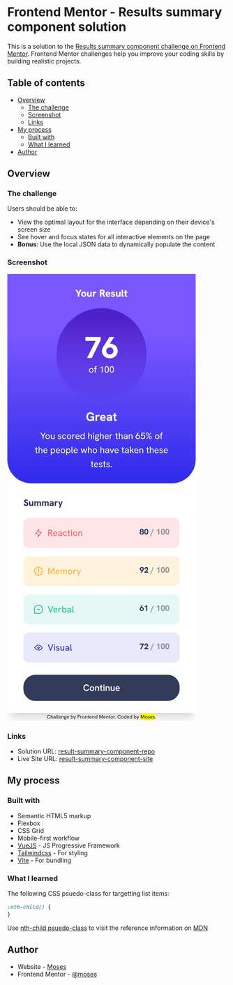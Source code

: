 # Frontend Mentor - Results summary component solution

This is a solution to the [Results summary component challenge on Frontend Mentor](https://www.frontendmentor.io/challenges/results-summary-component-CE_K6s0maV). Frontend Mentor challenges help you improve your coding skills by building realistic projects.

## Table of contents

- [Overview](#overview)
  - [The challenge](#the-challenge)
  - [Screenshot](#screenshot)
  - [Links](#links)
- [My process](#my-process)
  - [Built with](#built-with)
  - [What I learned](#what-i-learned)
- [Author](#author)

## Overview

### The challenge

Users should be able to:

- View the optimal layout for the interface depending on their device's screen size
- See hover and focus states for all interactive elements on the page
- **Bonus**: Use the local JSON data to dynamically populate the content

### Screenshot

![](./screenshot.jpg)

### Links

- Solution URL: [result-summary-component-repo](https://github.com/mbtenkorang/results-summary-component)
- Live Site URL: [result-summary-component-site](https://results-summary-component-fem.onrender.com)

## My process

### Built with

- Semantic HTML5 markup
- Flexbox
- CSS Grid
- Mobile-first workflow
- [VueJS](https://vuejs.org/) - JS Progressive Framework
- [Tailwindcss](https://tailwindcss.com/) - For styling
- [Vite](https://vitejs.dev/) - For bundling

### What I learned

The following CSS psuedo-class for targetting list items:

```css
:nth-child() {
}
```

Use [nth-child psuedo-class](https://developer.mozilla.org/en-US/docs/Web/CSS/:nth-child) to visit the reference information on [MDN](https://developer.mozilla.org/en-US/)

## Author

- Website - [Moses](https://github.com/mbtenkorang)
- Frontend Mentor - [@moses](https://www.frontendmentor.io/profile/mbtenkorag)
